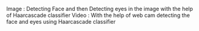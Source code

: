 Image : Detecting Face and then Detecting eyes in the image with the help of Haarcascade classifier
Video : With the help of web cam detecting the face and eyes using Haarcascade classifier
